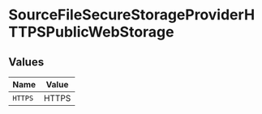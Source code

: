# SourceFileSecureStorageProviderHTTPSPublicWebStorage


## Values

| Name    | Value   |
| ------- | ------- |
| `HTTPS` | HTTPS   |
